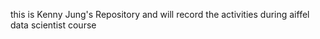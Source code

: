 this is Kenny Jung's Repository and 
will record the activities during aiffel data scientist course
